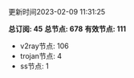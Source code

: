 更新时间2023-02-09 11:31:25

**总订阅: 45**
**总节点: 678**
**有效节点: 111**
- v2ray节点: 106
- trojan节点: 4
- ss节点: 1
